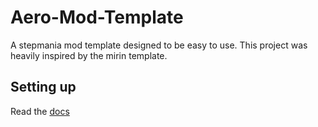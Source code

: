 # Aero-Mod-Template
A stepmania mod template designed to be easy to use. 
This project was heavily inspired by the mirin template.

## Setting up
Read the [docs](https://vezxe.github.io/Aero-Mod-Template/)
